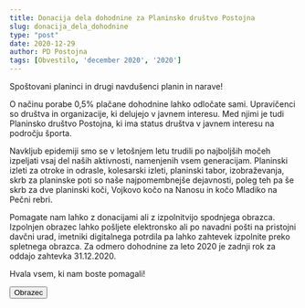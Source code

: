 ```yaml
---
title: Donacija dela dohodnine za Planinsko društvo Postojna
slug: donacija_dela_dohodnine
type: "post"
date: 2020-12-29
author: PD Postojna
tags: [Obvestilo, 'december 2020', '2020']
---
```


Spoštovani planinci in drugi navdušenci planin in narave! 

O načinu porabe 0,5% plačane dohodnine lahko odločate sami. Upravičenci so društva in organizacije, ki delujejo v javnem interesu. Med njimi je tudi Planinsko društvo Postojna, ki ima status društva v javnem interesu na področju športa.

Navkljub epidemiji smo se v letošnjem letu trudili po najboljših močeh izpeljati vsaj del naših aktivnosti, namenjenih vsem generacijam. Planinski izleti za otroke in odrasle, kolesarski izleti, planinski tabor, izobraževanja, skrb za planinske poti so naše najpomembnejše dejavnosti, poleg teh pa še skrb za dve planinski koči, Vojkovo kočo na Nanosu in kočo Mladiko na Pečni rebri.

Pomagate nam lahko z donacijami ali z izpolnitvijo spodnjega obrazca. Izpolnjen obrazec lahko pošljete elektronsko ali po navadni pošti na pristojni davčni urad, imetniki digitalnega potrdila pa lahko zahtevek izpolnite preko spletnega obrazca. Za odmero dohodnine za leto 2020 je zadnji rok za oddajo zahtevka 31.12.2020.

Hvala vsem, ki nam boste pomagali!


<a class="btn" href="/documents/donacije_dohodnine_2019_obrazec.doc">
    <button class="btn btn-primary btn-lg get-started-btn">Obrazec</button>
</a>


